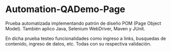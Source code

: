 # Automation-QADemo-Page
Prueba automatizada implementando patrón de diseño POM (Page Object Model).
También aplico Java, Selenium WebDriver, Maven y JUnit.

En dicha prueba testeo funcionalidades como ingreso a links, busquedas de contenido, ingreso de datos, etc.
Todas con su respectiva validación.


